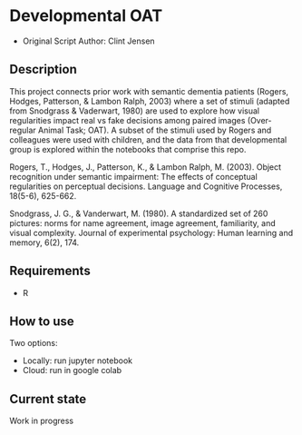 # Developmental OAT
- Original Script Author: Clint Jensen


## Description  
This project connects prior work with semantic dementia patients (Rogers, Hodges, Patterson, & Lambon Ralph, 2003) where a set of stimuli (adapted from Snodgrass & Vaderwart, 1980) are used to explore how visual regularities impact real vs fake decisions among paired images (Over-regular Animal Task; OAT). A subset of the stimuli used by Rogers and colleagues were used with children, and the data from that developmental group is explored within the notebooks that comprise this repo.


Rogers, T., Hodges, J., Patterson, K., & Lambon Ralph, M. (2003). Object recognition under semantic impairment: The effects of conceptual regularities on perceptual decisions. Language and Cognitive Processes, 18(5-6), 625-662.

Snodgrass, J. G., & Vanderwart, M. (1980). A standardized set of 260 pictures: norms for name agreement, image agreement, familiarity, and visual complexity. Journal of experimental psychology: Human learning and memory, 6(2), 174.


## Requirements
- R 

## How to use
Two options:  
- Locally: run jupyter notebook
- Cloud: run in google colab  

## Current state
Work in progress  
